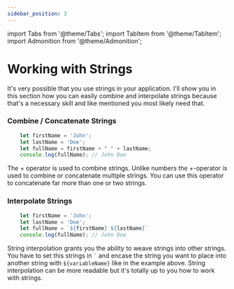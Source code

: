 ```yaml
---
sidebar_position: 3
---
```


import Tabs from '@theme/Tabs';
import TabItem from '@theme/TabItem';
import Admonition from '@theme/Admonition';

# Working with Strings

It's very possible that you use strings in your application. I'll show you in this section how you can easily combine and interpolate 
strings because that's a necessary skill and like mentioned you most likely need that.


### Combine / Concatenate Strings

```js
    let firstName = 'John';
    let lastName = 'Doe';
    let fullName = firstName + " " + lastName;
    console.log(fullName); // John Doe
```

The + operator is used to combine strings. Unlike numbers the +-operator is used to combine or concatenate multiple strings. You can use this
operator to concatenate far more than one or two strings.

### Interpolate Strings

```js
    let firstName = 'John';
    let lastName = 'Doe';
    let fullName = `${firstName} ${lastName}`
    console.log(fullName); // John Doe
```

String interpolation grants you the ability to weave strings into other strings. You have to set this strings in ``` ` ``` 
and encase the string you want to place into another string with ``` ${variableName} ``` like in the example above. String interpolation
can be more readable but it's totally up to you how to work with strings.